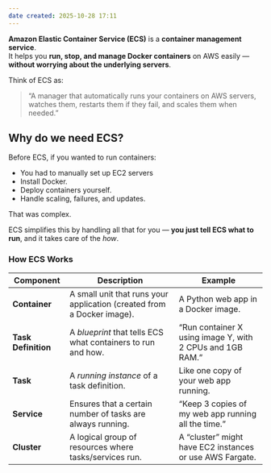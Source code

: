 ```yaml
---
date created: 2025-10-28 17:11
---
```


**Amazon Elastic Container Service (ECS)** is a **container management service**.\
It helps you **run, stop, and manage Docker containers** on AWS easily — **without worrying about the underlying servers**.

Think of ECS as:

> “A manager that automatically runs your containers on AWS servers, watches them, restarts them if they fail, and scales them when needed.”

## Why do we need ECS?

Before ECS, if you wanted to run containers:

- You had to manually set up EC2 servers
- Install Docker.
- Deploy containers yourself.
- Handle scaling, failures, and updates.

That was complex.

ECS simplifies this by handling all that for you — **you just tell ECS what to run**, and it takes care of the _how_.

### How ECS Works
|Component|Description|Example|
|---|---|---|
|**Container**|A small unit that runs your application (created from a Docker image).|A Python web app in a Docker image.|
|**Task Definition**|A _blueprint_ that tells ECS what containers to run and how.|“Run container X using image Y, with 2 CPUs and 1GB RAM.”|
|**Task**|A _running instance_ of a task definition.|Like one copy of your web app running.|
|**Service**|Ensures that a certain number of tasks are always running.|“Keep 3 copies of my web app running all the time.”|
|**Cluster**|A logical group of resources where tasks/services run.|A “cluster” might have EC2 instances or use AWS Fargate.|